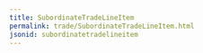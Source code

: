 ```yaml
---
title: SubordinateTradeLineItem
permalink: trade/SubordinateTradeLineItem.html
jsonid: subordinatetradelineitem
---
```

